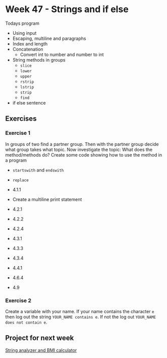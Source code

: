 # Week 47 - Strings and if else



Todays program

- Using input
- Escaping, multiline and paragraphs
- Index and length
- Concatenation
  - Convert int to number and number to int
- String methods in groups
  - `slice`
  - `lower`
  - `upper`
  - `rstrip`
  - `lstrip`
  - `strip`
  - `find`
- if else sentence



## Exercises



### Exercise 1

In groups of two find a partner group. Then with the partner group decide what group takes what topic. Now investigate the topic: What does the method/methods do? Create some code showing how to use the method in a program

- `startswith` and `endswith`
- `replace`



- 4.1.1
- Create a multiline print statement
- 4.2.1
- 4.2.2
- 4.2.4
- 4.3.1
- 4.3.3
- 4.3.4
- 4.4.1
- 4.6.4
- 4.9



### Exercise 2

Create a variable with your name. If your name contains the character `e` then log out the string `YOUR_NAME contains e`. If not the log out `YOUR_NAME does not contain e`. 



## Project for next week

[String analyzer and BMI calculator](../projects/string-analyzer-bmi.md)
